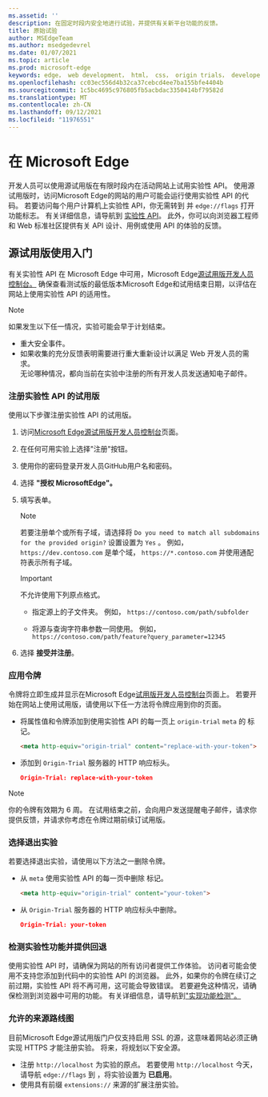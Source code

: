 ```yaml
---
ms.assetid: ''
description: 在固定时段内安全地进行试验，并提供有关新平台功能的反馈。
title: 原始试验
author: MSEdgeTeam
ms.author: msedgedevrel
ms.date: 01/07/2021
ms.topic: article
ms.prod: microsoft-edge
keywords: edge， web development， html， css， origin trials， developer
ms.openlocfilehash: cc03ec556d4b32ca37cebcd4ee7ba155bfe4404b
ms.sourcegitcommit: 1c5bc4695c976805fb5acbdac3350414bf79582d
ms.translationtype: MT
ms.contentlocale: zh-CN
ms.lasthandoff: 09/12/2021
ms.locfileid: "11976551"
---
```

# <a name="use-origin-trials-in-microsoft-edge"></a>在 Microsoft Edge  

开发人员可以使用源试用版在有限时段内在活动网站上试用实验性 API。  使用源试用版时，访问Microsoft Edge的网站的用户可能会运行使用实验性 API 的代码。  若要访问每个用户计算机上实验性 API，你无需转到 并 `edge://flags` 打开功能标志。  有关详细信息，请导航到 [实验性 API][DeveloperMicrsoftEdgeOriginTrials]。  此外，你可以向浏览器工程师和 Web 标准社区提供有关 API 设计、用例或使用 API 的体验的反馈。  

## <a name="get-started-using-origin-trials"></a>源试用版使用入门  

有关实验性 API 在 Microsoft Edge 中可用，Microsoft Edge[源试用版开发人员控制台。][DeveloperMicrsoftEdgeOriginTrials]  确保查看测试版的最低版本Microsoft Edge和试用结束日期，以评估在网站上使用实验性 API 的适用性。  

> [!NOTE]
> 如果发生以下任一情况，实验可能会早于计划结束。  
> *   重大安全事件。  
> *   如果收集的充分反馈表明需要进行重大重新设计以满足 Web 开发人员的需求。  
> 无论哪种情况，都向当前在实验中注册的所有开发人员发送通知电子邮件。  

### <a name="register-for-a-trial-of-an-experimental-api"></a>注册实验性 API 的试用版  

使用以下步骤注册实验性 API 的试用版。  

1.  访问[Microsoft Edge源试用版开发人员控制台][DeveloperMicrsoftEdgeOriginTrials]页面。  
1.  在任何可用实验上选择"注册"按钮。  
1.  使用你的密码登录开发人员GitHub用户名和密码。  
1.  选择 **"授权 MicrosoftEdge"。**  
1.  填写表单。  
    
    > [!NOTE]
    > 若要注册单个或所有子域，请选择将 `Do you need to match all subdomains for the provided origin?` 设置设置为 `Yes` 。  例如， `https://dev.contoso.com` 是单个域， `https://*.contoso.com` 并使用通配符表示所有子域。  
    
    > [!IMPORTANT]
    > 不允许使用下列原点格式。  
    > *   指定源上的子文件夹。  例如， `https://contoso.com/path/subfolder`  
    > 
    > *   将源与查询字符串参数一同使用。  例如， `https://contoso.com/path/feature?query_parameter=12345`  
    
1.  选择 **接受并注册**。  
    
### <a name="apply-your-token"></a>应用令牌  

令牌将立即生成并显示在Microsoft Edge[试用版开发人员控制台][DeveloperMicrsoftEdgeOriginTrials]页面上。  若要开始在网站上使用试用版，请使用以下任一方法将令牌应用到你的页面。  

*   将属性值和令牌添加到使用实验性 API 的每一页上 `origin-trial` `meta` 的 标记。  
    
    ```html
    <meta http-equiv="origin-trial" content="replace-with-your-token">
    ```  
    
*   添加到 `Origin-Trial` 服务器的 HTTP 响应标头。  
    
    ```json
    Origin-Trial: replace-with-your-token
    ```  
    
> [!NOTE]
> 你的令牌有效期为 6 周。  在试用结束之前，会向用户发送提醒电子邮件，请求你提供反馈，并请求你考虑在令牌过期前续订试用版。  

### <a name="opt-out-of-an-experiment"></a>选择退出实验  

若要选择退出实验，请使用以下方法之一删除令牌。  

*   从 `meta` 使用实验性 API 的每一页中删除 标记。  
    
    ```html
    <meta http-equiv="origin-trial" content="your-token">
    ```  
    
*   从 `Origin-Trial` 服务器的 HTTP 响应标头中删除。  
    
    ```json
    Origin-Trial: your-token
    ```  
    
### <a name="detect-experimental-features-and-provide-a-fallback"></a>检测实验性功能并提供回退  

使用实验性 API 时，请确保为网站的所有访问者提供工作体验。  访问者可能会使用不支持您添加到代码中的实验性 API 的浏览器。  此外，如果你的令牌在续订之前过期，实验性 API 将不再可用，这可能会导致错误。  若要避免这种情况，请确保检测到浏览器中可用的功能。  有关详细信息，请导航到["实现功能检测"。][MDNImplementingFeatureDetection]

### <a name="roadmap-for-allowed-origins"></a>允许的来源路线图  

目前Microsoft Edge源试用版门户仅支持启用 SSL 的源，这意味着网站必须正确实现 HTTPS 才能注册实验。  将来，将规划以下安全源。  

*   注册 `http://localhost` 为实验的原点。  若要使用 `http://localhost` 今天，请导航 `edge://flags` 到 ，将实验设置为 **已启用**。  
*   使用具有前缀 `extensions://` 来源的扩展注册实验。  
    
<!-- links -->  

[DeveloperMicrsoftEdgeOriginTrials]: https://developer.microsoft.com/microsoft-edge/origin-trials "Microsoft Edge源试用版开发人员控制台|Microsoft Docs"  

[MDNImplementingFeatureDetection]: https://developer.mozilla.org/docs/learn/tools_and_testing/cross_browser_testing/feature_detection "实现功能检测|MDN"  
